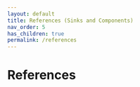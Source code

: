```yaml
---
layout: default
title: References (Sinks and Components)
nav_order: 5
has_children: true
permalink: /references
---
```


# References
